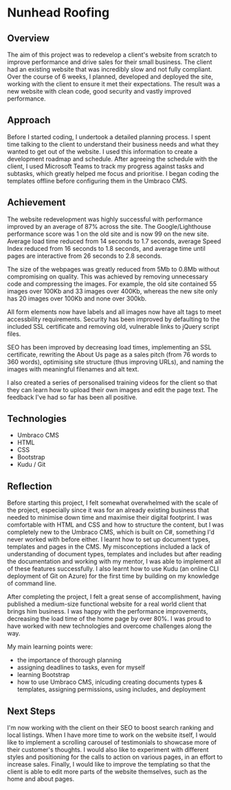 # Nunhead Roofing

## Overview
The aim of this project was to redevelop a client's website from scratch to improve performance and drive sales for their small business. The client had an existing website that was incredibly slow and not fully compliant. Over the course of 6 weeks, I planned, developed and deployed the site, working with the client to ensure it met their expectations. The result was a new website with clean code, good security and vastly improved performance.


## Approach
Before I started coding, I undertook a detailed planning process. I spent time talking to the client to understand their business needs and what they wanted to get out of the website. I used this information to create a development roadmap and schedule. After agreeing the schedule with the client, I used Microsoft Teams to track my progress against tasks and subtasks, which greatly helped me focus and prioritise. I began coding the templates offline before configuring them in the Umbraco CMS. 


## Achievement
The website redevelopment was highly successful with performance improved by an average of 87% across the site. The Google/Lighthouse performance score was 1 on the old site and is now 99 on the new site. Average load time reduced from 14 seconds to 1.7 seconds, average Speed Index reduced from 16 seconds to 1.8 seconds, and average time until pages are interactive from 26 seconds to 2.8 seconds.

The size of the webpages was greatly reduced from 5Mb to 0.8Mb without compromising on quality. This was achieved by removing unnecessary code and compressing the images. For example, the old site contained 55 images over 100Kb and 33 images over 400Kb, whereas the new site only has 20 images over 100Kb and none over 300kb.

All form elements now have labels and all images now have alt tags to meet accessbility requirements. Security has been improved by defaulting to the included SSL certificate and removing old, vulnerable links to jQuery script files.

SEO has been improved by decreasing load times, implementing an SSL certificate, rewriting the About Us page as a sales pitch (from 76 words to 360 words), optimising site structure (thus improving URLs), and naming the images with meaningful filenames and alt text.

I also created a series of personalised training videos for the client so that they can learn how to upload their own images and edit the page text. The feedback I've had so far has been all positive.


## Technologies
* Umbraco CMS
* HTML
* CSS
* Bootstrap
* Kudu / Git


## Reflection
Before starting this project, I felt somewhat overwhelmed with the scale of the project, especially since it was for an already existing business that needed to minimise down time and maximise their digital footprint. I was comfortable with HTML and CSS and how to structure the content, but I was completely new to the Umbraco CMS, which is built on C#, something I'd never worked with before either. I learnt how to set up document types, templates and pages in the CMS. My misconceptions included a lack of understanding of document types, templates and includes but after reading the documentation and working with my mentor, I was able to implement all of these features successfully. I also learnt how to use Kudu (an online CLI deployment of Git on Azure) for the first time by building on my knowledge of command line.

After completing the project, I felt a great sense of accomplishment, having published a medium-size functional website for a real world client that brings him business. I was happy with the performance improvements, decreasing the load time of the home page by over 80%. I was proud to have worked with new technologies and overcome challenges along the way.

My main learning points were:
* the importance of thorough planning
* assigning deadlines to tasks, even for myself
* learning Bootstrap
* how to use Umbraco CMS, inlcuding creating documents types & templates, assigning permissions, using includes, and deployment


## Next Steps
I'm now working with the client on their SEO to boost search ranking and local listings. When I have more time to work on the website itself, I would like to implement a scrolling carousel of testimonials to showcase more of their customer's thoughts. I would also like to experiment with different styles and positioning for the calls to action on various pages, in an effort to increase sales. Finally, I would like to improve the templating so that the client is able to edit more parts of the website themselves, such as the home and about pages.
